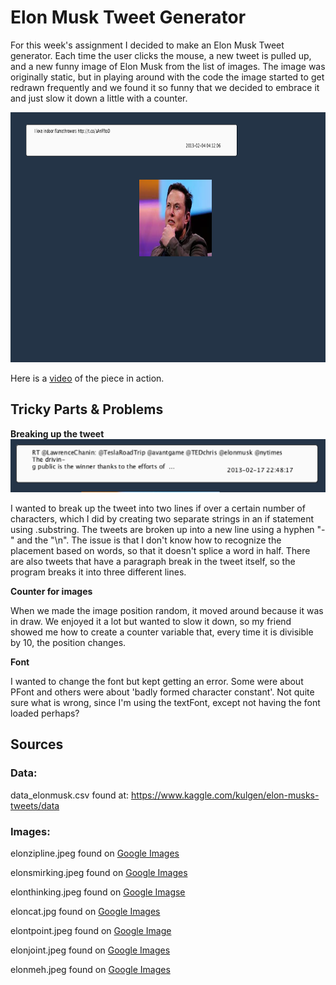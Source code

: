# Elon Musk Tweet Generator

For this week's assignment I decided to make an Elon Musk Tweet generator. Each time the user clicks the mouse, a new tweet is pulled up, and a new funny image of Elon Musk from the list of images. The image was originally static, but in playing around with the code the image started to get redrawn frequently and we found it so funny that we decided to embrace it and just slow it down a little with a counter.

<img src="tweetgenerator.jpg" width="800" height="400">

Here is a [video](https://youtu.be/leqRpkybDnI) of the piece in action.


## Tricky Parts & Problems

**Breaking up the tweet**
<img src="linebreak.jpg" width="800">

I wanted to break up the tweet into two lines if over a certain number of characters, which I did by creating two separate strings in an if statement using .substring. The tweets are broken up into a new line using a hyphen "-" and the "\n". The issue is that I don't know how to recognize the placement based on words, so that it doesn't splice a word in half. There are also tweets that have a paragraph break in the tweet itself, so the program breaks it into three different lines.


**Counter for images**

When we made the image position random, it moved around because it was in draw. We enjoyed it a lot but wanted to slow it down, so my friend showed me how to create a counter variable that, every time it is divisible by 10, the position changes.


**Font**

I wanted to change the font but kept getting an error. Some were about PFont and others were about 'badly formed character constant'. Not quite sure what is wrong, since I'm using the textFont, except not having the font loaded perhaps?


## Sources

### Data:

data_elonmusk.csv found at: https://www.kaggle.com/kulgen/elon-musks-tweets/data

### Images:

elonzipline.jpeg found on [Google Images](https://www.google.com/imgres?imgurl=https%3A%2F%2Fpbs.twimg.com%2Fmedia%2FC-izroIUAAAjghR.jpg%3Alarge&imgrefurl=https%3A%2F%2Ftwitter.com%2Fbenny_the_jets%2Fstatus%2F858133698348232705&tbnid=1y6YeFR92bXDnM&vet=12ahUKEwjCwvCYtuzoAhVYwIUKHfoKBdgQMygEegUIARD0AQ..i&docid=eFkKa3BXpiGlRM&w=659&h=369&q=elon%20musk%20zipline&ved=2ahUKEwjCwvCYtuzoAhVYwIUKHfoKBdgQMygEegUIARD0AQ)

elonsmirking.jpeg found on [Google Images](https://encrypted-tbn0.gstatic.com/images?q=tbn%3AANd9GcR64Nw63WFUpl4wax1Zs-tyMK5t1-wbJIYVdqiAJhRjnff260SS&usqp=CAU)

elonthinking.jpeg found on [Google Imagse](https://www.google.com/imgres?imgurl=https%3A%2F%2Fimg.dtnext.in%2FArticles%2F2019%2FOct%2F201910210416054436_Musk-gone-offline-funny-posts-online_SECVPF.gif&imgrefurl=https%3A%2F%2Fwww.dtnext.in%2FNews%2FBusiness%2F2019%2F10%2F21041605%2F1193192%2FMusk-gone-offline-funny-posts-online.vpf&tbnid=vtELBxKzXAH6ZM&vet=12ahUKEwiLh5OltuzoAhVW0IUKHcWIDvcQMygJegUIARCXAg..i&docid=_zURrfOnIkc-eM&w=620&h=414&q=elon%20musk%20funny%20&ved=2ahUKEwiLh5OltuzoAhVW0IUKHcWIDvcQMygJegUIARCXAg)

eloncat.jpg found on [Google Images](https://www.google.com/imgres?imgurl=https%3A%2F%2Fi.pinimg.com%2Foriginals%2Fdf%2F1f%2Fee%2Fdf1feeaeae5a2a69f39689237b7bf828.jpg&imgrefurl=https%3A%2F%2Fwww.pinterest.com%2Fpin%2F837880705644771640%2F&tbnid=ejVegqYvMBazjM&vet=12ahUKEwiLh5OltuzoAhVW0IUKHcWIDvcQMygTegUIARCsAg..i&docid=CebpejN-nylNyM&w=800&h=1200&q=elon%20musk%20funny%20&ved=2ahUKEwiLh5OltuzoAhVW0IUKHcWIDvcQMygTegUIARCsAg)

elontpoint.jpeg found on [Google Image](https://www.google.com/imgres?imgurl=https%3A%2F%2Fwww.incimages.com%2Fuploaded_files%2Fimage%2F970x450%2Fgetty_1130598318_401260.jpg&imgrefurl=https%3A%2F%2Fwww.inc.com%2Fdraft%2F1567638459.html&tbnid=-BrJc4V-eAHNFM&vet=12ahUKEwiLh5OltuzoAhVW0IUKHcWIDvcQMygBegUIARCFAg..i&docid=qt-UXh7oFNY1vM&w=970&h=450&q=elon%20musk%20funny%20&ved=2ahUKEwiLh5OltuzoAhVW0IUKHcWIDvcQMygBegUIARCFAg)

elonjoint.jpeg found on [Google Images](https://www.google.com/imgres?imgurl=https%3A%2F%2Fcdn.cnn.com%2Fcnnnext%2Fdam%2Fassets%2F180907100732-elon-musk-smokes-marijuana-podcast-1-large-169.jpg&imgrefurl=https%3A%2F%2Fwww.cnn.com%2F2016%2F08%2F03%2Fworld%2Felon-musk-fast-facts%2Findex.html&tbnid=1Ee91EUt_BHRrM&vet=12ahUKEwiLh5OltuzoAhVW0IUKHcWIDvcQMygEegUIARCLAg..i&docid=oz2UUjt8m_6W7M&w=460&h=259&q=elon%20musk%20funny%20&ved=2ahUKEwiLh5OltuzoAhVW0IUKHcWIDvcQMygEegUIARCLAg)

elonmeh.jpeg found on [Google Images](https://www.google.com/imgres?imgurl=https%3A%2F%2Fmk0analyticsindf35n9.kinstacdn.com%2Fwp-content%2Fuploads%2F2020%2F03%2FTesla-Reuters.jpg&imgrefurl=https%3A%2F%2Fanalyticsindiamag.com%2Fthe-many-failed-predictions-promises-by-elon-musk%2F&tbnid=v3DMOG6ms0KvrM&vet=12ahUKEwiLh5OltuzoAhVW0IUKHcWIDvcQMygDegUIARCJAg..i&docid=q_P101lPAUEHLM&w=890&h=501&q=elon%20musk%20funny%20&ved=2ahUKEwiLh5OltuzoAhVW0IUKHcWIDvcQMygDegUIARCJAg)


